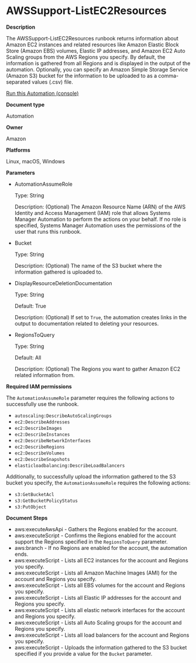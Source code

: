 # AWSSupport\-ListEC2Resources<a name="automation-awssupport-listec2resources"></a>

 **Description** 

The AWSSupport\-ListEC2Resources runbook returns information about Amazon EC2 instances and related resources like Amazon Elastic Block Store \(Amazon EBS\) volumes, Elastic IP addresses, and Amazon EC2 Auto Scaling groups from the AWS Regions you specify\. By default, the information is gathered from all Regions and is displayed in the output of the automation\. Optionally, you can specify an Amazon Simple Storage Service \(Amazon S3\) bucket for the information to be uploaded to as a comma\-separated values \(\.csv\) file\.

[Run this Automation \(console\)](https://console.aws.amazon.com/systems-manager/automation/execute/AWSSupport-ListEC2Resources)

**Document type**

Automation

**Owner**

Amazon

**Platforms**

Linux, macOS, Windows

**Parameters**
+ AutomationAssumeRole

  Type: String

  Description: \(Optional\) The Amazon Resource Name \(ARN\) of the AWS Identity and Access Management \(IAM\) role that allows Systems Manager Automation to perform the actions on your behalf\. If no role is specified, Systems Manager Automation uses the permissions of the user that runs this runbook\.
+ Bucket

  Type: String

  Description: \(Optional\) The name of the S3 bucket where the information gathered is uploaded to\.
+ DisplayResourceDeletionDocumentation

  Type: String

  Default: True

  Description: \(Optional\) If set to `True`, the automation creates links in the output to documentation related to deleting your resources\.
+ RegionsToQuery

  Type: String

  Default: All

  Description: \(Optional\) The Regions you want to gather Amazon EC2 related information from\.

**Required IAM permissions**

The `AutomationAssumeRole` parameter requires the following actions to successfully use the runbook\.
+ `autoscaling:DescribeAutoScalingGroups`
+ `ec2:DescribeAddresses`
+ `ec2:DescribeImages`
+ `ec2:DescribeInstances`
+ `ec2:DescribeNetworkInterfaces`
+ `ec2:DescribeRegions`
+ `ec2:DescribeVolumes`
+ `ec2:DescribeSnapshots`
+ `elasticloadbalancing:DescribeLoadBalancers`

Additionally, to successfully upload the information gathered to the S3 bucket you specify, the `AutomationAssumeRole` requires the following actions:
+ `s3:GetBucketAcl`
+ `s3:GetBucketPolicyStatus`
+ `s3:PutObject`

**Document Steps**
+ aws:executeAwsApi \- Gathers the Regions enabled for the account\.
+ aws:executeScript \- Confirms the Regions enabled for the account support the Regions specified in the `RegionsToQuery` parameter\.
+ aws:branch \- If no Regions are enabled for the account, the automation ends\.
+ aws:executeScript \- Lists all EC2 instances for the account and Regions you specify\.
+ aws:executeScript \- Lists all Amazon Machine Images \(AMI\) for the account and Regions you specify\.
+ aws:executeScript \- Lists all EBS volumes for the account and Regions you specify\.
+ aws:executeScript \- Lists all Elastic IP addresses for the account and Regions you specify\.
+ aws:executeScript \- Lists all elastic network interfaces for the account and Regions you specify\.
+ aws:executeScript \- Lists all Auto Scaling groups for the account and Regions you specify\.
+ aws:executeScript \- Lists all load balancers for the account and Regions you specify\.
+ aws:executeScript \- Uploads the information gathered to the S3 bucket specified if you provide a value for the `Bucket` parameter\.